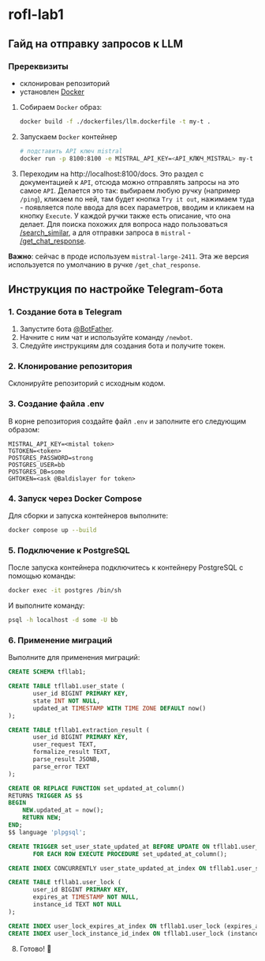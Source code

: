 # rofl-lab1

## Гайд на отправку запросов к LLM

### Пререквизиты
- склонирован репозиторий
- установлен [Docker](https://www.docker.com)

1) Собираем `Docker` образ:
    ```bash
    docker build -f ./dockerfiles/llm.dockerfile -t my-t .
    ```
2) Запускаем `Docker` контейнер
    ```bash
   # подставить API ключ mistral
    docker run -p 8100:8100 -e MISTRAL_API_KEY=<API_КЛЮЧ_MISTRAL> my-t
    ```
3) Переходим на http://localhost:8100/docs. Это раздел с документацией к `API`, отсюда можно отправлять
запросы на это самое `API`. Делается это так: выбираем любую ручку (например `/ping`), кликаем по ней, там
будет кнопка `Try it out`, нажимаем туда - появляется поле ввода для всех параметров, вводим и кликаем на кнопку
`Execute`. У каждой ручки также есть описание, что она делает. Для поиска похожих для вопроса надо пользоваться
[/search_similar](http://0.0.0.0:8100/docs#/Questions/api_search_similar_search_similar_post), а для отправки запроса
в `mistral` - [/get_chat_response](http://0.0.0.0:8100/docs#/Questions/api_get_chat_response_get_chat_response_post).

**Важно**: сейчас в проде используем `mistral-large-2411`. Эта же версия
используется по умолчанию в ручке `/get_chat_response`.

## Инструкция по настройке Telegram-бота

### 1. Создание бота в Telegram
1. Запустите бота [@BotFather](https://t.me/BotFather).
2. Начните с ним чат и используйте команду `/newbot`.
3. Следуйте инструкциям для создания бота и получите токен.

### 2. Клонирование репозитория
Склонируйте репозиторий с исходным кодом.

### 3. Создание файла .env
В корне репозитория создайте файл `.env` и заполните его следующим образом:

```
MISTRAL_API_KEY=<mistal token>
TGTOKEN=<token>
POSTGRES_PASSWORD=strong
POSTGRES_USER=bb
POSTGRES_DB=some
GHTOKEN=<ask @Baldislayer for token>
```

### 4. Запуск через Docker Compose
Для сборки и запуска контейнеров выполните:

```bash
docker compose up --build
```

### 5. Подключение к PostgreSQL
После запуска контейнера подключитесь к контейнeру PostgreSQL с помощью команды:

```bash
docker exec -it postgres /bin/sh
```

И выполните команду:
```bash
psql -h localhost -d some -U bb
```

### 6. Применение миграций
Выполните для применения миграций:

```sql
CREATE SCHEMA tfllab1;

CREATE TABLE tfllab1.user_state (
       user_id BIGINT PRIMARY KEY,
       state INT NOT NULL,
       updated_at TIMESTAMP WITH TIME ZONE DEFAULT now()
);

CREATE TABLE tfllab1.extraction_result (
       user_id BIGINT PRIMARY KEY,
       user_request TEXT,
       formalize_result TEXT,
       parse_result JSONB,
       parse_error TEXT
);

CREATE OR REPLACE FUNCTION set_updated_at_column()
RETURNS TRIGGER AS $$
BEGIN
    NEW.updated_at = now();
    RETURN NEW;
END;
$$ language 'plpgsql';

CREATE TRIGGER set_user_state_updated_at BEFORE UPDATE ON tfllab1.user_state
       FOR EACH ROW EXECUTE PROCEDURE set_updated_at_column();

CREATE INDEX CONCURRENTLY user_state_updated_at_index ON tfllab1.user_state (updated_at);

CREATE TABLE tfllab1.user_lock (
       user_id BIGINT PRIMARY KEY,
       expires_at TIMESTAMP NOT NULL,
       instance_id TEXT NOT NULL
);

CREATE INDEX user_lock_expires_at_index ON tfllab1.user_lock (expires_at);
CREATE INDEX user_lock_instance_id_index ON tfllab1.user_lock (instance_id);
```

8. Готово! 🎉

